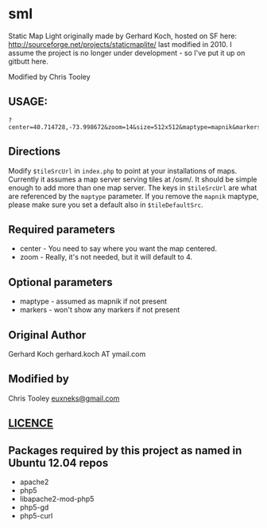sml
===

Static Map Light originally made by Gerhard Koch, hosted on SF here: http://sourceforge.net/projects/staticmaplite/ last modified in 2010. I assume the project is no longer under development - so I've put it up on gitbutt here.

Modified by Chris Tooley

USAGE: 
---
```
?center=40.714728,-73.998672&zoom=14&size=512x512&maptype=mapnik&markers=40.702147,-74.015794,blues|40.711614,-74.012318,greeng|40.718217,-73.998284,redc
```

Directions
---
Modify `$tileSrcUrl` in `index.php` to point at your installations of maps.  Currently it assumes a map server serving tiles at /osm/.  It should be simple enough to add more than one map server. The keys in `$tileSrcUrl` are what are referenced by the `maptype` parameter.  If you remove the `mapnik` maptype, please make sure you set a default also in `$tileDefaultSrc`.

Required parameters
---
- center - You need to say where you want the map centered.
- zoom - Really, it's not needed, but it will default to 4.

Optional parameters
---
- maptype - assumed as mapnik if not present
- markers - won't show any markers if not present

Original Author
---
Gerhard Koch gerhard.koch AT ymail.com

Modified by
---
Chris Tooley euxneks@gmail.com

[LICENCE](./LICENSE)
---

Packages required by this project as named in Ubuntu 12.04 repos
---
- apache2
- php5
- libapache2-mod-php5
- php5-gd
- php5-curl

